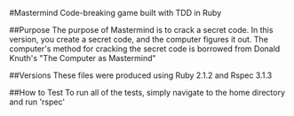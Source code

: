 #Mastermind
Code-breaking game built with TDD in Ruby

##Purpose
The purpose of Mastermind is to crack a secret code. In this version, you create a secret code, and the computer figures it out.
The computer's method for cracking the secret code is borrowed from Donald Knuth's "The Computer as Mastermind"

##Versions
These files were produced using Ruby 2.1.2 and Rspec 3.1.3

##How to Test
To run all of the tests, simply navigate to the home directory and run 'rspec'
